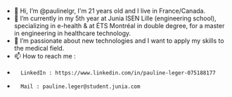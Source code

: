 - 👋 Hi, I’m @paulinelgr, I'm 21 years old and I live in France/Canada.
- 🌱 I’m currently in my 5th year at Junia ISEN Lille (engineering school), specializing in e-health & at ÉTS Montréal in double degree, for a master in engineering in healthcare technology.
- 💞️ I’m passionate about new technologies and I want to apply my skills to the medical field.
- 📫 How to reach me : 
-       LinkedIn : https://www.linkedin.com/in/pauline-leger-075188177
-       Mail : pauline.leger@student.junia.com
